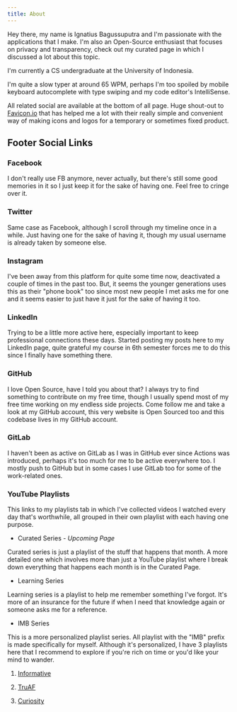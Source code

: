 ```yaml
---
title: About
---
```


Hey there, my name is Ignatius Bagussuputra and I'm passionate with the applications that I make. I'm also an Open-Source enthusiast that focuses on privacy and transparency, check out my curated page in which I discussed a lot about this topic.

I'm currently a CS undergraduate at the University of Indonesia.

I'm quite a slow typer at around 65 WPM, perhaps I'm too spoiled by mobile keyboard autocomplete with type swiping and my code editor's IntelliSense.

All related social are available at the bottom of all page. Huge shout-out to [Favicon.io](https://favicon.io/) that has helped me a lot with their really simple and convenient way of making icons and logos for a temporary or sometimes fixed product.

## Footer Social Links

### Facebook

I don't really use FB anymore, never actually, but there's still some good memories in it so I just keep it for the sake of having one. Feel free to cringe over it.

### Twitter

Same case as Facebook, although I scroll through my timeline once in a while. Just having one for the sake of having it, though my usual username is already taken by someone else.

### Instagram

I've been away from this platform for quite some time now, deactivated a couple of times in the past too. But, it seems the younger generations uses this as their "phone book" too since most new people I met asks me for one and it seems easier to just have it just for the sake of having it too.

### LinkedIn

Trying to be a little more active here, especially important to keep professional connections these days. Started posting my posts here to my LinkedIn page, quite grateful my course in 6th semester forces me to do this since I finally have something there.

### GitHub

I love Open Source, have I told you about that? I always try to find something to contribute on my free time, though I usually spend most of my free time working on my endless side projects. Come follow me and take a look at my GitHub account, this very website is Open Sourced too and this codebase lives in my GitHub account.

### GitLab

I haven't been as active on GitLab as I was in GitHub ever since Actions was introduced, perhaps it's too much for me to be active everywhere too. I mostly push to GitHub but in some cases I use GitLab too for some of the work-related ones.

### YouTube Playlists

This links to my playlists tab in which I've collected videos I watched every day that's worthwhile, all grouped in their own playlist with each having one purpose.

- Curated Series - *Upcoming Page*

Curated series is just a playlist of the stuff that happens that month. A more detailed one which involves more than just a YouTube playlist where I break down everything that happens each month is in the Curated Page.

- Learning Series

Learning series is a playlist to help me remember something I've forgot. It's more of an insurance for the future if when I need that knowledge again or someone asks me for a reference.

- IMB Series

This is a more personalized playlist series. All playlist with the "IMB" prefix is made specifically for myself. Although it's personalized, I have 3 playlists here that I recommend to explore if you're rich on time or you'd like your mind to wander.

1. [Informative](https://www.youtube.com/playlist?list=PLtthNj7yut57pdi5SlSm35eCdU6KsgxPG)

2. [TruAF](https://www.youtube.com/playlist?list=PLtthNj7yut56UXDGVE4dDnvoUi3fQ9gLz)

3. [Curiosity](https://www.youtube.com/playlist?list=PLtthNj7yut57rjEP2KXPlQaK4-2F6tthf)
